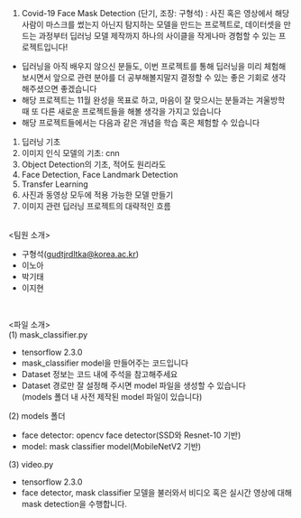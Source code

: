 1. Covid-19 Face Mask Detection (단기, 조장: 구형석)
: 사진 혹은 영상에서 해당 사람이 마스크를 썼는지 아닌지 탐지하는 모델을 만드는 프로젝트로, 데이터셋을 만드는 과정부터 딥러닝 모델 제작까지 하나의 사이클을 작게나마 경험할 수 있는 프로젝트입니다!
* 딥러닝을 아직 배우지 않으신 분들도, 이번 프로젝트를 통해 딥러닝을 미리 체험해보시면서 앞으로 관련 분야를 더 공부해볼지말지 결정할 수 있는 좋은 기회로 생각해주셨으면 좋겠습니다
* 해당 프로젝트는 11월 완성을 목표로 하고, 마음이 잘 맞으시는 분들과는 겨울방학 때 또 다른 새로운 프로젝트들을 해볼 생각을 가지고 있습니다
* 해당 프로젝트들에서는 다음과 같은 개념을 학습 혹은 체험할 수 있습니다
1) 딥러닝 기초
2) 이미지 인식 모델의 기초: cnn
3) Object Detection의 기초, 적어도 원리라도
4) Face Detection, Face Landmark Detection
5) Transfer Learning
6) 사진과 동영상 모두에 적용 가능한 모델 만들기
7) 이미지 관련 딥러닝 프로젝트의 대략적인 흐름
</br>
<팀원 소개></br>

* 구형석(gudtjrdltka@korea.ac.kr)
* 이노아
* 박기태
* 이지현

</br>

<파일 소개></br>
(1) mask_classifier.py
* tensorflow 2.3.0
* mask_classifier model을 만들어주는 코드입니다  
* Dataset 정보는 코드 내에 주석을 참고해주세요  
* Dataset 경로만 잘 설정해 주시면 model 파일을 생성할 수 있습니다  
(models 폴더 내 사전 제작된 model 파일이 있습니다)  

(2) models 폴더
* face detector: opencv face detector(SSD와 Resnet-10 기반)
* model: mask classifier model(MobileNetV2 기반)

(3) video.py</br>
* tensorflow 2.3.0
* face detector, mask classifier 모델을 불러와서 비디오 혹은 실시간 영상에 대해 mask detection을 수행합니다.
